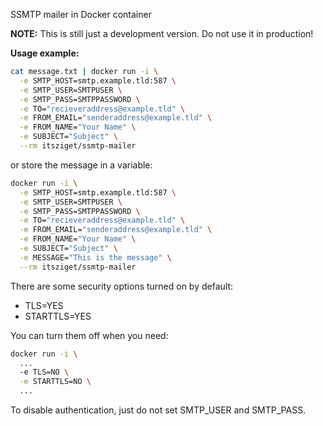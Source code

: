 SSMTP mailer in Docker container

**NOTE:** This is still just a development version. Do not use it in production!

**Usage example:**

```bash
cat message.txt | docker run -i \
  -e SMTP_HOST=smtp.example.tld:587 \
  -e SMTP_USER=SMTPUSER \
  -e SMTP_PASS=SMTPPASSWORD \
  -e TO="recieveraddress@example.tld" \
  -e FROM_EMAIL="senderaddress@example.tld" \
  -e FROM_NAME="Your Name" \
  -e SUBJECT="Subject" \
  --rm itsziget/ssmtp-mailer
```

or store the message  in a variable:

```bash
docker run -i \
  -e SMTP_HOST=smtp.example.tld:587 \
  -e SMTP_USER=SMTPUSER \
  -e SMTP_PASS=SMTPPASSWORD \
  -e TO="recieveraddress@example.tld" \
  -e FROM_EMAIL="senderaddress@example.tld" \
  -e FROM_NAME="Your Name" \
  -e SUBJECT="Subject" \
  -e MESSAGE="This is the message" \
  --rm itsziget/ssmtp-mailer
```

There are some security options turned on by default:

- TLS=YES
- STARTTLS=YES

You can turn them off when you need:

```bash
docker run -i \
  ...
  -e TLS=NO \
  -e STARTTLS=NO \
  ...
```

To disable authentication, just do not set SMTP_USER and SMTP_PASS.
